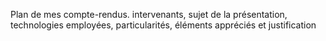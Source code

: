 Plan de mes compte-rendus.
intervenants, sujet de la présentation, technologies employées, particularités, éléments appréciés et justification
